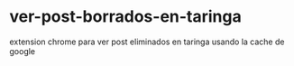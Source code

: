 # ver-post-borrados-en-taringa
extension chrome para ver post eliminados en taringa usando la cache de google
